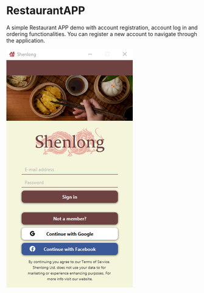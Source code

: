 # RestaurantAPP
A simple Restaurant APP demo with account registration, account log in and ordering functionalities.
You can register a new account to navigate through the application. 

![Screenshot](RestaurantScreenshot.PNG)
